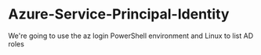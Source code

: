 # Azure-Service-Principal-Identity
We're going to use the az login PowerShell environment and Linux to list AD roles
